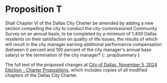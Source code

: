 # Proposition T

Shall Chapter VI of the Dallas City Charter be amended by adding a new section compelling the city to conduct the city-commissioned Community Survey on an annual basis, to be completed by a minimum of 1,400 Dallas residents on their satisfaction on quality of life issues, the results of which will result in the city manager earning additional performance compensation (between 0 percent and 100 percent of the city manager's annual base salary) or the termination of the city manager?
{: .propSummary }

The full text of the proposed changes at [City of Dallas, November 5, 2024 Election - Charter Propositions](PCL.pdf), which includes copies of all modified chapters of the Dallas City Charter.
